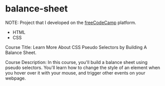 # balance-sheet

NOTE: Project that I developed on the [freeCodeCamp](https://www.freecodecamp.org/demetrius7) platform.

- HTML
- CSS

Course Title: Learn More About CSS Pseudo Selectors by Building A Balance Sheet.

Course Description: In this course, you'll build a balance sheet using pseudo selectors. You'll learn how to change the style of an element when you hover over it with your mouse, and trigger other events on your webpage.
